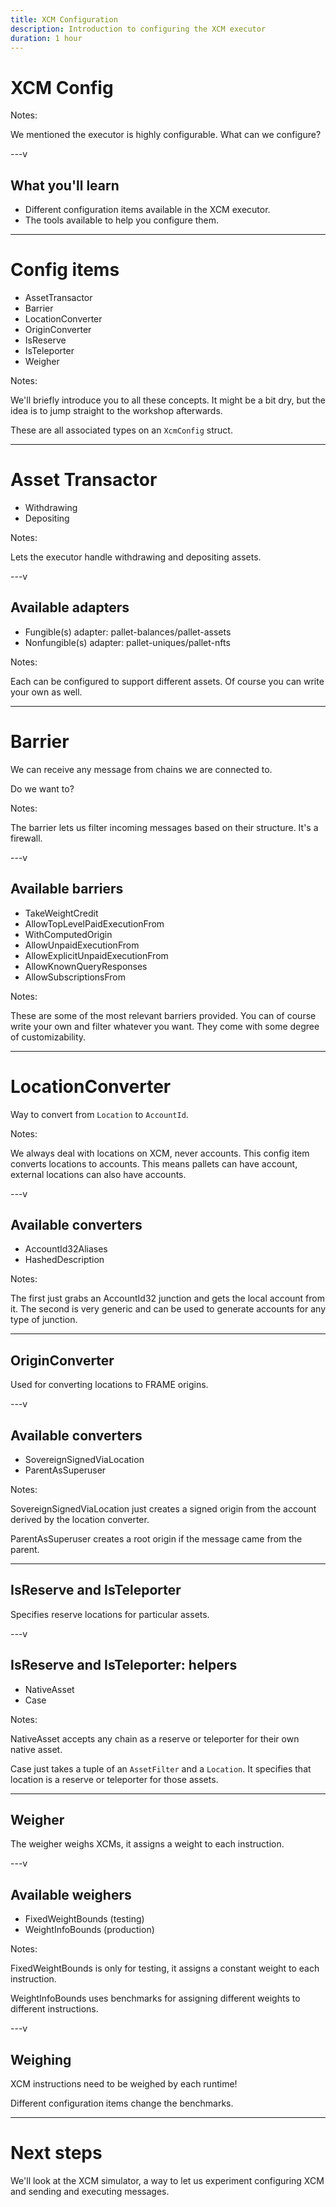 ```yaml
---
title: XCM Configuration
description: Introduction to configuring the XCM executor
duration: 1 hour
---
```


# XCM Config

Notes:

We mentioned the executor is highly configurable.
What can we configure?

---v

## What you'll learn

- Different configuration items available in the XCM executor.
- The tools available to help you configure them.

---

# Config items

<pba-flex center>

- AssetTransactor
- Barrier
- LocationConverter
- OriginConverter
- IsReserve
- IsTeleporter
- Weigher

Notes:

We'll briefly introduce you to all these concepts.
It might be a bit dry, but the idea is to jump straight to the workshop afterwards.

These are all associated types on an `XcmConfig` struct.

---

# Asset Transactor

<pba-flex center>

- Withdrawing
- Depositing

Notes:

Lets the executor handle withdrawing and depositing assets.

---v

## Available adapters

- Fungible(s) adapter: pallet-balances/pallet-assets
- Nonfungible(s) adapter: pallet-uniques/pallet-nfts

Notes:

Each can be configured to support different assets.
Of course you can write your own as well.

---

# Barrier

We can receive any message from chains we are connected to.

Do we want to?

Notes:

The barrier lets us filter incoming messages based on their structure.
It's a firewall.

---v

## Available barriers

<pba-flex center>

- TakeWeightCredit
- AllowTopLevelPaidExecutionFrom
- WithComputedOrigin
- AllowUnpaidExecutionFrom
- AllowExplicitUnpaidExecutionFrom
- AllowKnownQueryResponses
- AllowSubscriptionsFrom

Notes:

These are some of the most relevant barriers provided.
You can of course write your own and filter whatever you want.
They come with some degree of customizability.

---

# LocationConverter

Way to convert from `Location` to `AccountId`.

Notes:

We always deal with locations on XCM, never accounts.
This config item converts locations to accounts.
This means pallets can have account, external locations can also have accounts.

---v

## Available converters

<pba-flex center>

- AccountId32Aliases
- HashedDescription

Notes:

The first just grabs an AccountId32 junction and gets the local account from it.
The second is very generic and can be used to generate accounts for any type of junction.

---

## OriginConverter

Used for converting locations to FRAME origins.

---v

## Available converters

<pba-flex center>

- SovereignSignedViaLocation
- ParentAsSuperuser

Notes:

SovereignSignedViaLocation just creates a signed origin from the account derived by
the location converter.

ParentAsSuperuser creates a root origin if the message came from the parent.

---

## IsReserve and IsTeleporter

Specifies reserve locations for particular assets.

---v

## IsReserve and IsTeleporter: helpers

<pba-flex center>

- NativeAsset
- Case<T>

Notes:

NativeAsset accepts any chain as a reserve or teleporter for their own native asset.

Case<T> just takes a tuple of an `AssetFilter` and a `Location`.
It specifies that location is a reserve or teleporter for those assets.

---

## Weigher

The weigher weighs XCMs, it assigns a weight to each instruction.

---v

## Available weighers

<pba-flex center>

- FixedWeightBounds (testing)
- WeightInfoBounds (production)

Notes:

FixedWeightBounds is only for testing, it assigns a constant weight to each instruction.

WeightInfoBounds uses benchmarks for assigning different weights to different instructions.

---v

## Weighing

XCM instructions need to be weighed by each runtime!

Different configuration items change the benchmarks.

---

# Next steps

We'll look at the XCM simulator, a way to let us experiment configuring XCM and sending and executing messages.
